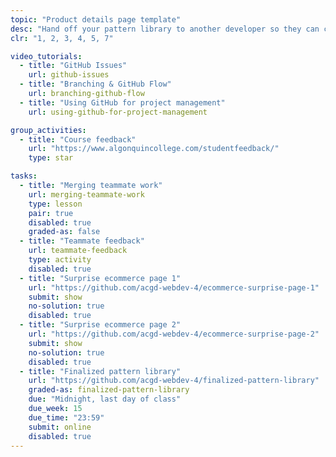```yaml
---
topic: "Product details page template"
desc: "Hand off your pattern library to another developer so they can create the product details page."
clr: "1, 2, 3, 4, 5, 7"

video_tutorials:
  - title: "GitHub Issues"
    url: github-issues
  - title: "Branching & GitHub Flow"
    url: branching-github-flow
  - title: "Using GitHub for project management"
    url: using-github-for-project-management

group_activities:
  - title: "Course feedback"
    url: "https://www.algonquincollege.com/studentfeedback/"
    type: star

tasks:
  - title: "Merging teammate work"
    url: merging-teammate-work
    type: lesson
    pair: true
    disabled: true
    graded-as: false
  - title: "Teammate feedback"
    url: teammate-feedback
    type: activity
    disabled: true
  - title: "Surprise ecommerce page 1"
    url: "https://github.com/acgd-webdev-4/ecommerce-surprise-page-1"
    submit: show
    no-solution: true
    disabled: true
  - title: "Surprise ecommerce page 2"
    url: "https://github.com/acgd-webdev-4/ecommerce-surprise-page-2"
    submit: show
    no-solution: true
    disabled: true
  - title: "Finalized pattern library"
    url: "https://github.com/acgd-webdev-4/finalized-pattern-library"
    graded-as: finalized-pattern-library
    due: "Midnight, last day of class"
    due_week: 15
    due_time: "23:59"
    submit: online
    disabled: true
---
```

